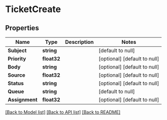 # TicketCreate

## Properties
Name | Type | Description | Notes
------------ | ------------- | ------------- | -------------
**Subject** | **string** |  | [default to null]
**Priority** | **float32** |  | [optional] [default to null]
**Body** | **string** |  | [optional] [default to null]
**Source** | **float32** |  | [optional] [default to null]
**Status** | **string** |  | [optional] [default to null]
**Queue** | **string** |  | [default to null]
**Assignment** | **float32** |  | [optional] [default to null]

[[Back to Model list]](../README.md#documentation-for-models) [[Back to API list]](../README.md#documentation-for-api-endpoints) [[Back to README]](../README.md)


